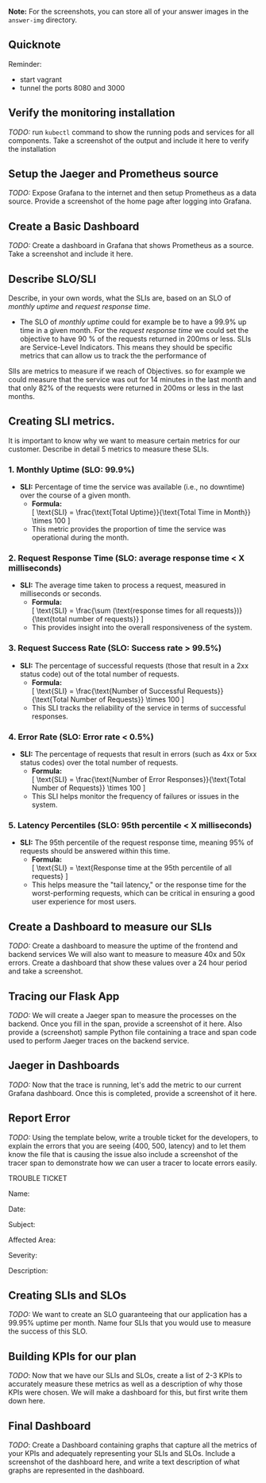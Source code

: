 **Note:** For the screenshots, you can store all of your answer images in the `answer-img` directory.
## Quicknote

Reminder:
- start vagrant 
- tunnel the ports 8080 and 3000


## Verify the monitoring installation

*TODO:* run `kubectl` command to show the running pods and services for all components. Take a screenshot of the output and include it here to verify the installation

## Setup the Jaeger and Prometheus source
*TODO:* Expose Grafana to the internet and then setup Prometheus as a data source. Provide a screenshot of the home page after logging into Grafana.

## Create a Basic Dashboard
*TODO:* Create a dashboard in Grafana that shows Prometheus as a source. Take a screenshot and include it here.

## Describe SLO/SLI
Describe, in your own words, what the SLIs are, based on an SLO of *monthly uptime* and *request response time*.

- The SLO of *monthly uptime* could for example be to have a 99.9% up time in a given month. For the *request response time* we could set the objective to have 90 % of the requests returned in 200ms or less. SLIs are Service-Level Indicators. This means they should be specific metrics that can allow us to track the the performance of 

SlIs are metrics to measure if we reach of Objectives. so for example we could measure that the service was out for 14 minutes in the last month and that only 82% of the requests were returned in 200ms or less in the last months.

## Creating SLI metrics.
It is important to know why we want to measure certain metrics for our customer. Describe in detail 5 metrics to measure these SLIs. 

### 1. Monthly Uptime (SLO: 99.9%)
- **SLI:** Percentage of time the service was available (i.e., no downtime) over the course of a given month.
  - **Formula:**  
    \[
    \text{SLI} = \frac{\text{Total Uptime}}{\text{Total Time in Month}} \times 100
    \]
  - This metric provides the proportion of time the service was operational during the month.

### 2. Request Response Time (SLO: average response time < X milliseconds)
- **SLI:** The average time taken to process a request, measured in milliseconds or seconds.
  - **Formula:**  
    \[
    \text{SLI} = \frac{\sum (\text{response times for all requests})}{\text{total number of requests}}
    \]
  - This provides insight into the overall responsiveness of the system.

### 3. Request Success Rate (SLO: Success rate > 99.5%)
- **SLI:** The percentage of successful requests (those that result in a 2xx status code) out of the total number of requests.
  - **Formula:**  
    \[
    \text{SLI} = \frac{\text{Number of Successful Requests}}{\text{Total Number of Requests}} \times 100
    \]
  - This SLI tracks the reliability of the service in terms of successful responses.

### 4. Error Rate (SLO: Error rate < 0.5%)
- **SLI:** The percentage of requests that result in errors (such as 4xx or 5xx status codes) over the total number of requests.
  - **Formula:**  
    \[
    \text{SLI} = \frac{\text{Number of Error Responses}}{\text{Total Number of Requests}} \times 100
    \]
  - This SLI helps monitor the frequency of failures or issues in the system.

### 5. Latency Percentiles (SLO: 95th percentile < X milliseconds)
- **SLI:** The 95th percentile of the request response time, meaning 95% of requests should be answered within this time.
  - **Formula:**  
    \[
    \text{SLI} = \text{Response time at the 95th percentile of all requests}
    \]
  - This helps measure the "tail latency," or the response time for the worst-performing requests, which can be critical in ensuring a good user experience for most users.


## Create a Dashboard to measure our SLIs
*TODO:* Create a dashboard to measure the uptime of the frontend and backend services We will also want to measure to measure 40x and 50x errors. Create a dashboard that show these values over a 24 hour period and take a screenshot.

## Tracing our Flask App
*TODO:*  We will create a Jaeger span to measure the processes on the backend. Once you fill in the span, provide a screenshot of it here. Also provide a (screenshot) sample Python file containing a trace and span code used to perform Jaeger traces on the backend service.

## Jaeger in Dashboards
*TODO:* Now that the trace is running, let's add the metric to our current Grafana dashboard. Once this is completed, provide a screenshot of it here.

## Report Error
*TODO:* Using the template below, write a trouble ticket for the developers, to explain the errors that you are seeing (400, 500, latency) and to let them know the file that is causing the issue also include a screenshot of the tracer span to demonstrate how we can user a tracer to locate errors easily.

TROUBLE TICKET

Name:

Date:

Subject:

Affected Area:

Severity:

Description:


## Creating SLIs and SLOs
*TODO:* We want to create an SLO guaranteeing that our application has a 99.95% uptime per month. Name four SLIs that you would use to measure the success of this SLO.

## Building KPIs for our plan
*TODO*: Now that we have our SLIs and SLOs, create a list of 2-3 KPIs to accurately measure these metrics as well as a description of why those KPIs were chosen. We will make a dashboard for this, but first write them down here.

## Final Dashboard
*TODO*: Create a Dashboard containing graphs that capture all the metrics of your KPIs and adequately representing your SLIs and SLOs. Include a screenshot of the dashboard here, and write a text description of what graphs are represented in the dashboard.  
